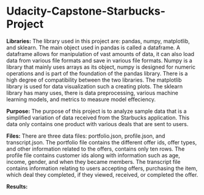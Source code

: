 # Udacity-Capstone-Starbucks-Project

**Libraries:**
The library used in this project are: pandas, numpy, matplotlib, and sklearn. The main object used in pandas is called a dataframe. A dataframe allows for manipulation of vast amounts of data, it can also load data from various file formats and save in various file formats. Numpy is a library that mainly uses arrays as its object, numpy is designed for numeric operations and is part of the foundation of the pandas library. There is a high degree of compatibility between the two libraries. The matplotlib library is used for data visualization such a creating plots. The sklearn library has many uses, there is data preprocessing, various machine learning models, and metrics to measure model effeciency. 

**Purpose:**
The purpose of this project is to analyze sample data that is a simplified variation of data received from the Starbucks application. This data only contains one product with various deals that are sent to users. 

 **Files:**
There are three data files: portfolio.json, profile.json, and transcript.json. The portfolio file contains the different offer ids, offer types, and other information related to the offers, contains only ten rows. The profile file contains customer ids along with information such as age, income, gender, and when they became members. The transcript file contains information relating to users accepting offers, purchasing the item, which deal they completed, if they viewed, received, or completed the offer. 

**Results:**
